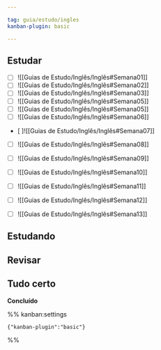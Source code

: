 ```yaml
---

tag: guia/estudo/ingles
kanban-plugin: basic

---
```


## Estudar

- [ ] ![[Guias de Estudo/Inglês/Inglês#Semana01]]
- [ ] ![[Guias de Estudo/Inglês/Inglês#Semana02]]
- [ ] ![[Guias de Estudo/Inglês/Inglês#Semana03]]
- [ ] ![[Guias de Estudo/Inglês/Inglês#Semana05]]
- [ ] ![[Guias de Estudo/Inglês/Inglês#Semana05]]
- [ ] ![[Guias de Estudo/Inglês/Inglês#Semana06]]
- [ ]![[Guias de Estudo/Inglês/Inglês#Semana07]]
- [ ] ![[Guias de Estudo/Inglês/Inglês#Semana08]]
- [ ] ![[Guias de Estudo/Inglês/Inglês#Semana09]]
- [ ] ![[Guias de Estudo/Inglês/Inglês#Semana10]]
- [ ] ![[Guias de Estudo/Inglês/Inglês#Semana11]]
- [ ] ![[Guias de Estudo/Inglês/Inglês#Semana12]]
- [ ] ![[Guias de Estudo/Inglês/Inglês#Semana13]]


## Estudando



## Revisar



## Tudo certo

**Concluído**




%% kanban:settings
```
{"kanban-plugin":"basic"}
```
%%